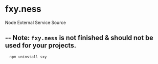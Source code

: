 fxy.ness 
=============
Node External Service Source

--
Note: `fxy.ness` is not finished & should not be used for your projects. 
-------------
```
  npm uninstall sxy
```
